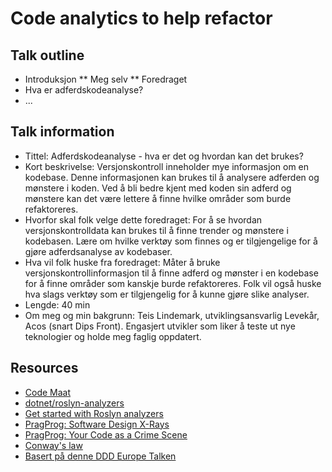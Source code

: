 # Code analytics to help refactor

## Talk outline

* Introduksjon
** Meg selv
** Foredraget
* Hva er adferdskodeanalyse?
* ...

## Talk information

* Tittel: Adferdskodeanalyse - hva er det og hvordan kan det brukes?
* Kort beskrivelse: Versjonskontroll inneholder mye informasjon om en kodebase. Denne informasjonen kan brukes til å analysere adferden og mønstere i koden. Ved å bli bedre kjent med koden sin adferd og mønstere kan det være lettere å finne hvilke områder som burde refaktoreres.
* Hvorfor skal folk velge dette foredraget: For å se hvordan versjonskontrolldata kan brukes til å finne trender og mønstere i kodebasen. Lære om hvilke verktøy som finnes og er tilgjengelige for å gjøre adferdsanalyse av kodebaser.
* Hva vil folk huske fra foredraget: Måter å bruke versjonskontrollinformasjon til å finne adferd og mønster i en kodebase for å finne områder som kanskje burde refaktoreres. Folk vil også huske hva slags verktøy som er tilgjengelig for å kunne gjøre slike analyser.
* Lengde: 40 min
* Om meg og min bakgrunn: Teis Lindemark, utviklingsansvarlig Levekår, Acos (snart Dips Front). Engasjert utvikler som liker å teste ut nye teknologier og holde meg faglig oppdatert.

## Resources

* [Code Maat](https://github.com/adamtornhill/code-maat)
* [dotnet/roslyn-analyzers](https://github.com/dotnet/roslyn-analyzers)
* [Get started with Roslyn analyzers](https://docs.microsoft.com/en-us/visualstudio/extensibility/getting-started-with-roslyn-analyzers?view=vs-2017)
* [PragProg: Software Design X-Rays](https://pragprog.com/book/atevol/software-design-x-rays)
* [PragProg: Your Code as a Crime Scene](https://pragprog.com/book/atcrime/your-code-as-a-crime-scene)
* [Conway's law](https://www.thoughtworks.com/insights/blog/demystifying-conways-law)
* [Basert på denne DDD Europe Talken](https://dddeurope.com/2019/speakers/adam-tornhill/)
